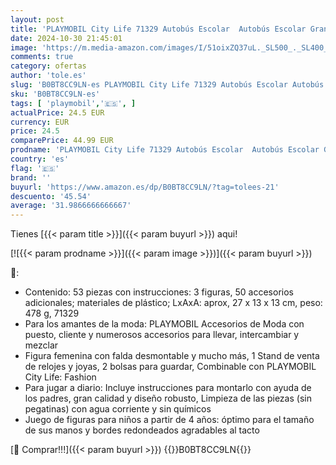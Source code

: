 ```yaml
---
layout: post
title: 'PLAYMOBIL City Life 71329 Autobús Escolar  Autobús Escolar Grande con Puerta corredera  Juguetes para niños a Partir de 4 años'
date: 2024-10-30 21:45:01
image: 'https://m.media-amazon.com/images/I/51oixZQ37uL._SL500_._SL400_.jpg'
comments: true
category: ofertas
author: 'tole.es'
slug: 'B0BT8CC9LN-es PLAYMOBIL City Life 71329 Autobús Escolar Autobús Escolar...'
sku: 'B0BT8CC9LN-es'
tags: [ 'playmobil','🇪🇸', ]
actualPrice: 24.5 EUR
currency: EUR
price: 24.5
comparePrice: 44.99 EUR
prodname: 'PLAYMOBIL City Life 71329 Autobús Escolar  Autobús Escolar Grande con Puerta corredera  Juguetes para niños a Partir de 4 años'
country: 'es'
flag: '🇪🇸'
brand: ''
buyurl: 'https://www.amazon.es/dp/B0BT8CC9LN/?tag=tolees-21'
descuento: '45.54'
average: '31.9866666666667'
---
```


Tienes [{{< param title >}}]({{< param buyurl >}}) aqui!

[![{{< param prodname >}}]({{< param image >}})]({{< param buyurl >}})

🔎:

- Contenido: 53 piezas con instrucciones: 3 figuras, 50 accesorios adicionales; materiales de plástico; LxAxA: aprox, 27 x 13 x 13 cm, peso: 478 g, 71329
- Para los amantes de la moda: PLAYMOBIL Accesorios de Moda con puesto, cliente y numerosos accesorios para llevar, intercambiar y mezclar
- Figura femenina con falda desmontable y mucho más, 1 Stand de venta de relojes y joyas, 2 bolsas para guardar, Combinable con PLAYMOBIL City Life: Fashion
- Para jugar a diario: Incluye instrucciones para montarlo con ayuda de los padres, gran calidad y diseño robusto, Limpieza de las piezas (sin pegatinas) con agua corriente y sin químicos
- Juego de figuras para niños a partir de 4 años: óptimo para el tamaño de sus manos y bordes redondeados agradables al tacto

[🛒 Comprar!!!]({{< param buyurl >}})
{{<world>}}B0BT8CC9LN{{</world>}}
